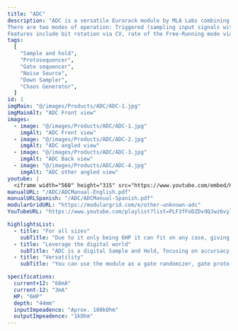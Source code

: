 ```yaml
---
title: "ADC"
description: "ADC is a versatile Eurorack module by MLA Labs combining analog and digital functions. It operates as a digital sample and hold with an extra 8 outputs that represent the 8 most significant bits of the sampled signal. It can act as a gate randomizer, gate proto-sequencer, and noise generator (analog and digital), among many other things.
There are two modes of operation: Triggered (sampling input signals with trigger control) and Free-Running (sampling each bit of the input on a different sample rate).
Features include bit rotation via CV, rate of the Free-Running mode via CV, internal noise source, and configurable jumpers for advanced behavior. Ideal for creating chaotic CV, digital noise, or randomized triggers on a small footprint."
tags:
  [
    "Sample and hold",
    "Protosequencer",
    "Gate sequencer",
    "Noise Source",
    "Down Sampler",
    "Chaos Generator",
  ]
id: 1
imgMain: "@/images/Products/ADC/ADC-1.jpg"
imgMainAlt: "ADC Front view"
images:
  - image: "@/images/Products/ADC/ADC-1.jpg"
    imgAlt: "ADC Front view"
  - image: "@/images/Products/ADC/ADC-2.jpg"
    imgAlt: "ADC angled view"
  - image: "@/images/Products/ADC/ADC-3.jpg"
    imgAlt: "ADC Back view"
  - image: "@/images/Products/ADC/ADC-4.jpg"
    imgAlt: "ADC other angled view"
youtube: |
  <iframe width="560" height="315" src="https://www.youtube.com/embed/HDFFU36d9GU?si=e20XM4B8yUtI0p03" title="YouTube video player" frameborder="0" allow="accelerometer; autoplay; clipboard-write; encrypted-media; gyroscope; picture-in-picture; web-share" referrerpolicy="strict-origin-when-cross-origin" allowfullscreen></iframe>
manualURL: "/ADC/ADCManual-English.pdf"
manualURLSpanish: "/ADC/ADCManual-Spanish.pdf"
modularGridURL: "https://modulargrid.com/e/other-unknown-adc"
YouTubeURL: "https://www.youtube.com/playlist?list=PLF3fFoDZDvdQJwz6vylqEivGRfUWe-ZZO"

highlightsList:
  - title: "For all sizes"
    subTitle: "Due to it only being 6HP it can fit on any case, giving great value for size."
  - title: "Leverage the digital world"
    subTitle: "ADC is a digital Sample and Hold, focusing on accursacy and derivations of voltages from a processing perspective."
  - title: "Versatility"
    subTitle: "You can use the module as a gate randomizer, gate proto-sequencer, a noise generator (analog and digital), among many other things."

specifications:
  current+12: "60mA"
  current-12: "3mA"
  HP: "6HP"
  depth: "44mm"
  inputImpeadence: "Aprox. 100kOhm"
  outputImpeadence: "1kOhm"
---
```

